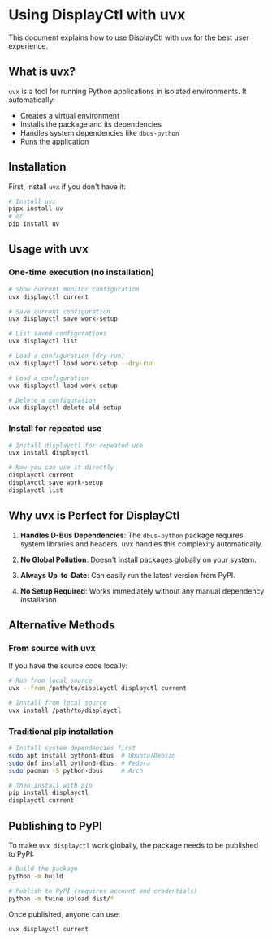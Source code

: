 # Using DisplayCtl with uvx

This document explains how to use DisplayCtl with `uvx` for the best user experience.

## What is uvx?

`uvx` is a tool for running Python applications in isolated environments. It automatically:
- Creates a virtual environment
- Installs the package and its dependencies
- Handles system dependencies like `dbus-python`
- Runs the application

## Installation

First, install `uvx` if you don't have it:

```bash
# Install uvx
pipx install uv
# or
pip install uv
```

## Usage with uvx

### One-time execution (no installation)

```bash
# Show current monitor configuration
uvx displayctl current

# Save current configuration
uvx displayctl save work-setup

# List saved configurations
uvx displayctl list

# Load a configuration (dry-run)
uvx displayctl load work-setup --dry-run

# Load a configuration
uvx displayctl load work-setup

# Delete a configuration
uvx displayctl delete old-setup
```

### Install for repeated use

```bash
# Install displayctl for repeated use
uvx install displayctl

# Now you can use it directly
displayctl current
displayctl save work-setup
displayctl list
```

## Why uvx is Perfect for DisplayCtl

1. **Handles D-Bus Dependencies**: The `dbus-python` package requires system libraries and headers. uvx handles this complexity automatically.

2. **No Global Pollution**: Doesn't install packages globally on your system.

3. **Always Up-to-Date**: Can easily run the latest version from PyPI.

4. **No Setup Required**: Works immediately without any manual dependency installation.

## Alternative Methods

### From source with uvx

If you have the source code locally:

```bash
# Run from local source
uvx --from /path/to/displayctl displayctl current

# Install from local source
uvx install /path/to/displayctl
```

### Traditional pip installation

```bash
# Install system dependencies first
sudo apt install python3-dbus  # Ubuntu/Debian
sudo dnf install python3-dbus  # Fedora
sudo pacman -S python-dbus     # Arch

# Then install with pip
pip install displayctl
displayctl current
```

## Publishing to PyPI

To make `uvx displayctl` work globally, the package needs to be published to PyPI:

```bash
# Build the package
python -m build

# Publish to PyPI (requires account and credentials)
python -m twine upload dist/*
```

Once published, anyone can use:
```bash
uvx displayctl current
```
